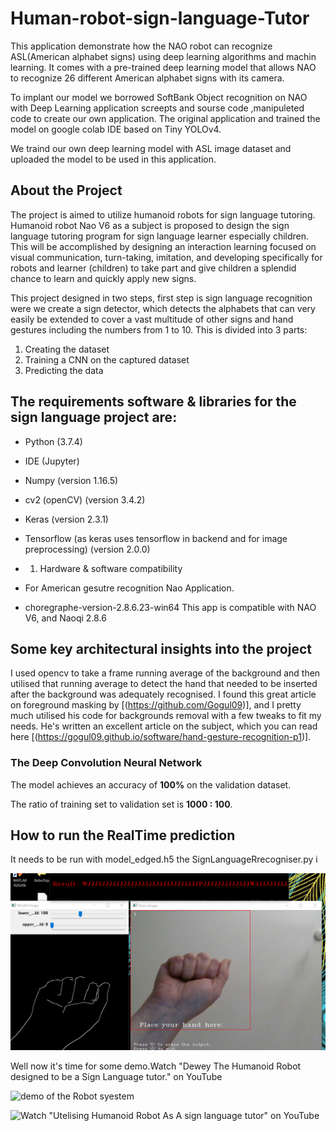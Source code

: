 # Human-robot-sign-language-Tutor

This application demonstrate how the NAO robot can recognize ASL(American alphabet signs) using deep learning algorithms and machin learning. It comes with a pre-trained deep learning model that allows NAO to recognize 26  different American alphabet signs with its camera.


To implant our model we borrowed SoftBank Object recognition on NAO with Deep Learning application screepts and sourse code ,manipuleted code to create our own application.
The original application and trained the model on google colab IDE based on Tiny YOLOv4.

We traind our own deep learning model with ASL image dataset and uploaded the model to be used in this application.

## About the Project
 The project is aimed to utilize humanoid robots for sign language tutoring. Humanoid robot Nao V6 as a subject is proposed to design the sign language tutoring program for sign language learner especially children. This will be accomplished by designing an interaction learning focused on visual communication, turn-taking, imitation, and developing specifically for robots and learner (children) to take part and give children a splendid chance to learn and quickly apply new signs. 


This project designed in two steps, first step is sign language recognition were we create a sign detector, which detects the alphabets that can very easily be extended to cover a vast multitude of other signs and hand gestures including the numbers from 1 to 10.
This is divided into 3 parts:
1.	Creating the dataset
2.	Training a CNN on the captured dataset
3.	Predicting the data

## The requirements software & libraries for the sign language project are:

*	Python (3.7.4)

* IDE (Jupyter)

* Numpy (version 1.16.5)

* cv2 (openCV) (version 3.4.2)

* Keras (version 2.3.1)

*	Tensorflow (as keras uses tensorflow in backend and for image preprocessing) (version 2.0.0)
*	1. Hardware & software compatibility
*	For American gesutre recognition Nao Application.
*	choregraphe-version-2.8.6.23-win64 
This app is compatible with NAO V6, and Naoqi 2.8.6


## Some key architectural insights into the project

I used opencv to take a frame running average of the background and then utilised that running average to detect the hand that needed to be inserted after the background was adequately recognised.
I found this great article on foreground masking by [(https://github.com/Gogul09)], and I pretty much utilised his code for backgrounds removal with a few tweaks to fit my needs. He's written an excellent article on the subject, which you can read here [(https://gogul09.github.io/software/hand-gesture-recognition-p1)].

### The Deep Convolution Neural Network

The model achieves an accuracy of **100%** on the validation dataset.

The ratio of training set to validation set is **1000 : 100**.

## How to run the RealTime prediction
It needs to be run with model_edged.h5 the SignLanguageRrecogniser.py i

![Final view of the program interface](https://github.com/PARASTOOP/Human-robot-sign-language-Tutor/blob/main/project%20screenshot/full%20screen%20GU%20gesture%20recognition.PNG)


Well now it's time for some demo.Watch "Dewey The Humanoid Robot  designed to be a Sign Language tutor." on YouTube

![demo of the Robot syestem](https://youtu.be/jrCVKKwnMdw)



![Watch "Utelising Humanoid Robot As A sign language tutor" on YouTube](https://youtu.be/Y_03hPUITBY)

